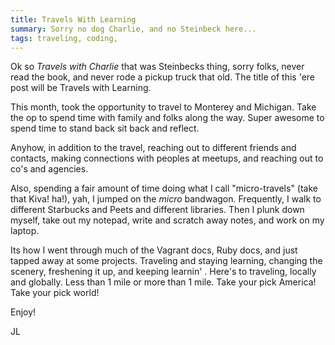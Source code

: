 ```yaml
---
title: Travels With Learning
summary: Sorry no dog Charlie, and no Steinbeck here...
tags: traveling, coding,
---
```


Ok so *Travels with Charlie* that was Steinbecks thing, sorry folks, never read the book, and never rode a pickup truck that old.  The title of this 'ere post will be Travels with Learning.

This month, took the opportunity to travel to Monterey and Michigan.  Take the op to spend time with family and folks along the way.  Super awesome to spend time to stand back sit back and reflect.

Anyhow, in addition to the travel, reaching out to different friends and contacts, making connections with peoples at meetups, and reaching out to co's and agencies.

Also, spending a fair amount of time doing what I call "micro-travels" (take that Kiva! ha!), yah, I jumped on the *micro* bandwagon.  Frequently, I walk to different Starbucks and Peets and different libraries.  Then I plunk down myself, take out my notepad, write and scratch away notes, and work on my laptop.

Its how I went through much of the Vagrant docs, Ruby docs, and just tapped away at some projects.    Traveling and staying learning, changing the scenery, freshening it up, and keeping learnin' .  Here's to traveling, locally and globally.  Less than 1 mile or more than 1 mile.  Take your pick America!  Take your pick world!

Enjoy!


JL